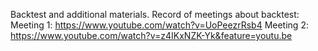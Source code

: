 Backtest and additional materials.
Record of meetings about backtest: 
Meeting 1: https://www.youtube.com/watch?v=UoPeezrRsb4
Meeting 2: https://www.youtube.com/watch?v=z4IKxNZK-Yk&feature=youtu.be

